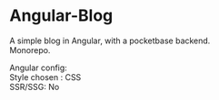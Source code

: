 # Angular-Blog
A simple blog in Angular, with a pocketbase backend.  
Monorepo.

Angular config:  
Style chosen : CSS  
SSR/SSG: No
